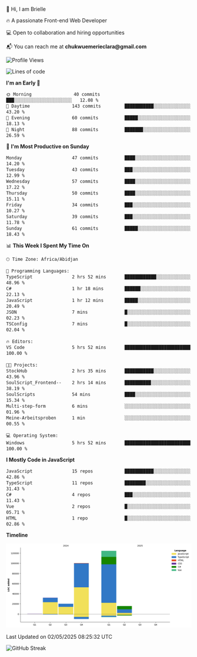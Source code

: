 <div align="left">
  <p>👋 Hi, I am Brielle</p>
  <p>🔥 A passionate Front-end Web Developer</p>
  <p>💻 Open to collaboration and hiring opportunities</p>
  <p>📬 You can reach me at <strong>chukwuemerieclara@gmail.com</strong></p>
</div>


 
 <!--START_SECTION:waka-->
![Profile Views](http://img.shields.io/badge/Profile%20Views-0-blue)

![Lines of code](https://img.shields.io/badge/From%20Hello%20World%20I%27ve%20Written-293.0%20thousand%20lines%20of%20code-blue)

**I'm an Early 🐤** 

```text
🌞 Morning                40 commits          ███░░░░░░░░░░░░░░░░░░░░░░   12.08 % 
🌆 Daytime                143 commits         ███████████░░░░░░░░░░░░░░   43.20 % 
🌃 Evening                60 commits          █████░░░░░░░░░░░░░░░░░░░░   18.13 % 
🌙 Night                  88 commits          ███████░░░░░░░░░░░░░░░░░░   26.59 % 
```
📅 **I'm Most Productive on Sunday** 

```text
Monday                   47 commits          ████░░░░░░░░░░░░░░░░░░░░░   14.20 % 
Tuesday                  43 commits          ███░░░░░░░░░░░░░░░░░░░░░░   12.99 % 
Wednesday                57 commits          ████░░░░░░░░░░░░░░░░░░░░░   17.22 % 
Thursday                 50 commits          ████░░░░░░░░░░░░░░░░░░░░░   15.11 % 
Friday                   34 commits          ███░░░░░░░░░░░░░░░░░░░░░░   10.27 % 
Saturday                 39 commits          ███░░░░░░░░░░░░░░░░░░░░░░   11.78 % 
Sunday                   61 commits          █████░░░░░░░░░░░░░░░░░░░░   18.43 % 
```


📊 **This Week I Spent My Time On** 

```text
🕑︎ Time Zone: Africa/Abidjan

💬 Programming Languages: 
TypeScript               2 hrs 52 mins       ████████████░░░░░░░░░░░░░   48.96 % 
C#                       1 hr 18 mins        ██████░░░░░░░░░░░░░░░░░░░   22.13 % 
JavaScript               1 hr 12 mins        █████░░░░░░░░░░░░░░░░░░░░   20.49 % 
JSON                     7 mins              █░░░░░░░░░░░░░░░░░░░░░░░░   02.23 % 
TSConfig                 7 mins              █░░░░░░░░░░░░░░░░░░░░░░░░   02.04 % 

🔥 Editors: 
VS Code                  5 hrs 52 mins       █████████████████████████   100.00 % 

🐱‍💻 Projects: 
StockHub                 2 hrs 35 mins       ███████████░░░░░░░░░░░░░░   43.96 % 
SoulScript_Frontend--    2 hrs 14 mins       ██████████░░░░░░░░░░░░░░░   38.19 % 
SoulScripts              54 mins             ████░░░░░░░░░░░░░░░░░░░░░   15.34 % 
Multi-step-form          6 mins              ░░░░░░░░░░░░░░░░░░░░░░░░░   01.96 % 
Meine-Arbeitsproben      1 min               ░░░░░░░░░░░░░░░░░░░░░░░░░   00.55 % 

💻 Operating System: 
Windows                  5 hrs 52 mins       █████████████████████████   100.00 % 
```

**I Mostly Code in JavaScript** 

```text
JavaScript               15 repos            ███████████░░░░░░░░░░░░░░   42.86 % 
TypeScript               11 repos            ████████░░░░░░░░░░░░░░░░░   31.43 % 
C#                       4 repos             ███░░░░░░░░░░░░░░░░░░░░░░   11.43 % 
Vue                      2 repos             █░░░░░░░░░░░░░░░░░░░░░░░░   05.71 % 
HTML                     1 repo              █░░░░░░░░░░░░░░░░░░░░░░░░   02.86 % 
```



**Timeline**

![Lines of Code chart](https://raw.githubusercontent.com/Brielle28/Brielle28/main/assets/bar_graph.png)


 Last Updated on 02/05/2025 08:25:32 UTC
<!--END_SECTION:waka-->

![GitHub Streak](https://github-readme-streak-stats.herokuapp.com/?user=Brielle28)



